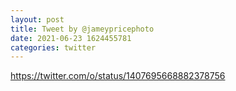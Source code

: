 ```yaml
--- 
layout: post 
title: Tweet by @jameypricephoto 
date: 2021-06-23 1624455781 
categories: twitter 
--- 
```

https://twitter.com/o/status/1407695668882378756